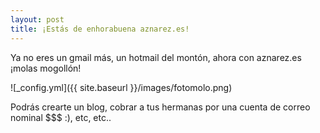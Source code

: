 ```yaml
---
layout: post
title: ¡Estás de enhorabuena aznarez.es!
---
```


Ya no eres un gmail más, un hotmail del montón, ahora con aznarez.es ¡molas mogollón!

![_config.yml]({{ site.baseurl }}/images/fotomolo.png)

Podrás crearte un blog, cobrar a tus hermanas por una cuenta de correo nominal $$$ :), etc, etc..
